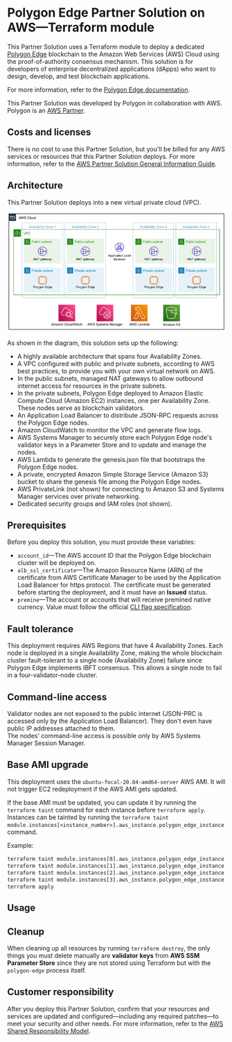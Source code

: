 # Polygon Edge Partner Solution on AWS—Terraform module

This Partner Solution uses a Terraform module to deploy a dedicated [Polygon Edge](https://polygon.technology/solutions/polygon-edge/) blockchain to the Amazon Web Services (AWS) Cloud using the proof-of-authority consensus mechanism. This solution is for developers of enterprise decentralized applications (dApps) who want to design, develop, and test blockchain applications.

For more information, refer to the [Polygon Edge documentation](https://docs.polygon.technology/docs/edge/overview/).

This Partner Solution was developed by Polygon in collaboration with AWS. Polygon is an [AWS Partner](https://partners.amazonaws.com/).

## Costs and licenses

There is no cost to use this Partner Solution, but you'll be billed for any AWS services or resources that this Partner Solution deploys. For more information, refer to the [AWS Partner Solution General Information Guide](https://fwd.aws/rA69w?).

## Architecture

This Partner Solution deploys into a new virtual private cloud (VPC). 

![Architecture for Polygon Edge on AWS](https://github.com/aws-ia/terraform-aws-polygon-technology-edge/blob/main/images/polygon-architecture-diagram.png)

As shown in the diagram, this solution sets up the following:

* A highly available architecture that spans four Availability Zones.
* A VPC configured with public and private subnets, according to AWS best practices, to provide you with your own virtual network on AWS.
* In the public subnets, managed NAT gateways to allow outbound internet access for resources in the private subnets.
* In the private subnets, Polygon Edge deployed to Amazon Elastic Compute Cloud (Amazon EC2) instances, one per Availability Zone. These nodes serve as blockchain validators.
* An Application Load Balancer to distribute JSON-RPC requests across the Polygon Edge nodes.
* Amazon CloudWatch to monitor the VPC and generate flow logs.
* AWS Systems Manager to securely store each Polygon Edge node's validator keys in a Parameter Store and to update and manage the nodes.
* AWS Lambda to generate the genesis.json file that bootstraps the Polygon Edge nodes.
* A private, encrypted Amazon Simple Storage Service (Amazon S3) bucket to share the genesis file among the Polygon Edge nodes.
* AWS PrivateLink (not shown) for connecting to Amazon S3 and Systems Manager services over private networking.
* Dedicated security groups and IAM roles (not shown).

## Prerequisites

Before you deploy this solution, you must provide these variables:

* `account_id`—The AWS account ID that the Polygon Edge blockchain cluster will be deployed on.
* `alb_ssl_certificate`—The Amazon Resource Name (ARN) of the certificate from AWS Certificate Manager to be used by the Application Load Balancer for https protocol. 
The certificate must be generated before starting the deployment, and it must have an **Issued** status.
* `premine`—The account or accounts that will receive premined native currency.
Value must follow the official [CLI flag specification](https://docs.polygon.technology/docs/edge/get-started/cli-commands#genesis-flags).

## Fault tolerance

This deployment requires AWS Regions that have 4 Availability Zones. Each node is deployed in a single Availability Zone, making the whole blockchain cluster fault-tolerant to a single node (Availability Zone) failure since Polygon Edge implements IBFT consensus. 
This allows a single node to fail in a four-validator-node cluster.

## Command-line access

Validator nodes are not exposed to the public internet (JSON-PRC is accessed only by the Application Load Balancer). 
They don't even have public IP addresses attached to them.  
The nodes' command-line access is possible only by AWS Systems Manager Session Manager. 

## Base AMI upgrade

This deployment uses the `ubuntu-focal-20.04-amd64-server` AWS AMI. It will not trigger EC2 redeployment if the AWS AMI gets updated.

If the base AMI must be updated, 
you can update it by running the `terraform taint` command for each instance before `terraform apply`.   
Instances can be tainted by running the `terraform taint module.instances[<instance_number>].aws_instance.polygon_edge_instance` command.

Example:
```shell
terraform taint module.instances[0].aws_instance.polygon_edge_instance
terraform taint module.instances[1].aws_instance.polygon_edge_instance
terraform taint module.instances[2].aws_instance.polygon_edge_instance
terraform taint module.instances[3].aws_instance.polygon_edge_instance
terraform apply
```

## Usage

<!--- Shivansh, You mentioned that every Terraform readme should have a "Usage" section with copy-paste code. Please advise. (Shivansh says, "Seems partner has missed it. Let me add and submit a PR.")--->

## Cleanup

When cleaning up all resources by running `terraform destroy`, the only things you must delete manually 
are **validator keys** from **AWS SSM Parameter Store** since they are not stored using Terraform but with the `polygon-edge` 
process itself.

## Customer responsibility
After you deploy this Partner Solution, confirm that your resources and services are updated and configured—including any required patches—to meet your security and other needs. For more information, refer to the [AWS Shared Responsibility Model](https://aws.amazon.com/compliance/shared-responsibility-model/).